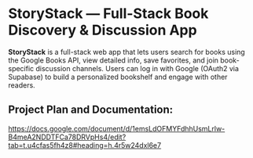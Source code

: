 # StoryStack — Full-Stack Book Discovery & Discussion App

**StoryStack** is a full-stack web app that lets users search for books using the Google Books API, view detailed info, save favorites, and join book-specific discussion channels. Users can log in with Google (OAuth2 via Supabase) to build a personalized bookshelf and engage with other readers.

## Project Plan and Documentation:
https://docs.google.com/document/d/1emsLdOFMYFdhhUsmLrlw-B4meA2NDDTFCa78DRVpHs4/edit?tab=t.u4cfas5fh4z8#heading=h.4r5w24dxl6e7




